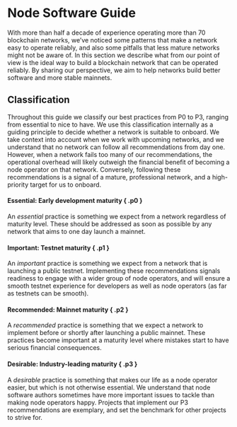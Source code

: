 # Node Software Guide

With more than half a decade of experience operating more than 70 blockchain networks,
we’ve noticed some patterns that make a network easy to operate reliably,
and also some pitfalls that less mature networks might not be aware of.
In this section we describe what from our point of view is the ideal way
to build a blockchain network that can be operated reliably.
By sharing our perspective,
we aim to help networks build better software and more stable mainnets.

## Classification

Throughout this guide we classify our best practices from P0 to P3,
ranging from essential to nice to have.
We use this classification internally as a guiding principle
to decide whether a network is suitable to onboard.
We take context into account when we work with upcoming networks,
and we understand that no network can follow all recommendations from day one.
However,
when a network fails too many of our recommendations,
the operational overhead will likely outweigh the financial benefit
of becoming a node operator on that network.
Conversely,
following these recommendations is a signal of a mature,
professional network,
and a high-priority target for us to onboard.

#### Essential: Early development maturity { .p0 }

An _essential_ practice is something we expect from a network
regardless of maturity level.
These should be addressed as soon as possible
by any network that aims to one day launch a mainnet.

#### Important: Testnet maturity { .p1 }

An _important_ practice is something we expect from a network
that is launching a public testnet.
Implementing these recommendations signals readiness
to engage with a wider group of node operators,
and will ensure a smooth testnet experience for developers as well as node operators
(as far as testnets can be smooth).

#### Recommended: Mainnet maturity { .p2 }

A _recommended_ practice is something that we expect a network to implement
before or shortly after launching a public mainnet.
These practices become important at a maturity level
where mistakes start to have serious financial consequences.

#### Desirable: Industry-leading maturity { .p3 }

A _desirable_ practice is something that makes our life as a node operator easier,
but which is not otherwise essential.
We understand that node software authors
sometimes have more important issues to tackle than making node operators happy.
Projects that implement our P3 recommendations are exemplary,
and set the benchmark for other projects to strive for.
